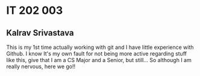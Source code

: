 # IT 202 003
## Kalrav Srivastava
This is my 1st time actually working with git and I have little experience with Github. I know It's my own fault for not being more active regarding stuff like this, give that I am a CS Major and a Senior, but still... So although I am really nervous, here we go!!
